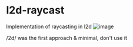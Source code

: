 # l2d-raycast

Implementation of raycasting in l2d
![image](https://github.com/MoleTheDev/l2d-raycast/assets/93382765/b325bf81-71b5-4eae-affb-5f4d50a00e04)

/2d/ was the first approach & minimal, don't use it
